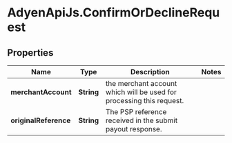 # AdyenApiJs.ConfirmOrDeclineRequest

## Properties
Name | Type | Description | Notes
------------ | ------------- | ------------- | -------------
**merchantAccount** | **String** | the merchant account which will be used for processing this request. | 
**originalReference** | **String** | The PSP reference received in the submit payout response. | 


